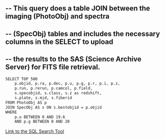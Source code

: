 ## -- This query does a table JOIN between the imaging (PhotoObj) and spectra
## -- (SpecObj) tables and includes the necessary columns in the SELECT to upload
## -- the results to the SAS (Science Archive Server) for FITS file retrieval.

```bash 
SELECT TOP 500
    p.objid, p.ra, p.dec, p.u, p.g, p.r, p.i, p.z,
    p.run, p.rerun, p.camcol, p.field,
    s.specobjid, s.class, s.z as redshift,
    s.plate, s.mjd, s.fiberid
FROM PhotoObj AS p
JOIN SpecObj AS s ON s.bestobjid = p.objid
WHERE 
    p.u BETWEEN 0 AND 19.6
    AND p.g BETWEEN 0 AND 20

```

[Link to the SQL Search Tool](https://skyserver.sdss.org/dr18/SearchTools/sql)
